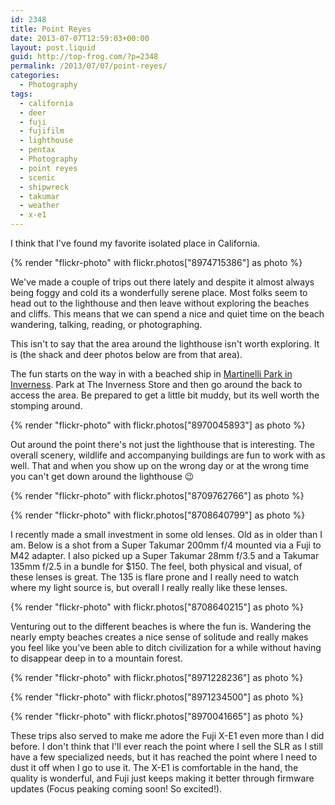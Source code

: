 ```yaml
---
id: 2348
title: Point Reyes
date: 2013-07-07T12:59:03+00:00
layout: post.liquid
guid: http://top-frog.com/?p=2348
permalink: /2013/07/07/point-reyes/
categories:
  - Photography
tags:
  - california
  - deer
  - fuji
  - fujifilm
  - lighthouse
  - pentax
  - Photography
  - point reyes
  - scenic
  - shipwreck
  - takumar
  - weather
  - x-e1
---
```

I think that I've found my favorite isolated place in California.

{% render "flickr-photo" with flickr.photos["8974715386"] as photo %}

We've made a couple of trips out there lately and despite it almost always being foggy and cold its a wonderfully serene place. Most folks seem to head out to the lighthouse and then leave without exploring the beaches and cliffs. This means that we can spend a nice and quiet time on the beach wandering, talking, reading, or photographing.

This isn't to say that the area around the lighthouse isn't worth exploring. It is (the shack and deer photos below are from that area). 



The fun starts on the way in with a beached ship in [Martinelli Park in Inverness](https://www.google.com/maps?q=Martinelli+Park,+Inverness,+CA&ll=38.09765,-122.851393&spn=0.001752,0.003468&sll=38.097698400000006,-122.8509088&t=h&hq=Martinelli+Park,+Inverness,+CA&z=19 "Martinelli Park on Google Maps"). Park at The Inverness Store and then go around the back to access the area. Be prepared to get a little bit muddy, but its well worth the stomping around.

{% render "flickr-photo" with flickr.photos["8970045893"] as photo %}

Out around the point there's not just the lighthouse that is interesting. The overall scenery, wildlife and accompanying buildings are fun to work with as well. That and when you show up on the wrong day or at the wrong time you can't get down around the lighthouse 😉

{% render "flickr-photo" with flickr.photos["8709762766"] as photo %}

{% render "flickr-photo" with flickr.photos["8708640799"] as photo %}

I recently made a small investment in some old lenses. Old as in older than I am. Below is a shot from a Super Takumar 200mm f/4 mounted via a Fuji to M42 adapter. I also picked up a Super Takumar 28mm f/3.5 and a Takumar 135mm f/2.5 in a bundle for $150. The feel, both physical and visual, of these lenses is great. The 135 is flare prone and I really need to watch where my light source is, but overall I really really like these lenses.

{% render "flickr-photo" with flickr.photos["8708640215"] as photo %}

Venturing out to the different beaches is where the fun is. Wandering the nearly empty beaches creates a nice sense of solitude and really makes you feel like you've been able to ditch civilization for a while without having to disappear deep in to a mountain forest.

{% render "flickr-photo" with flickr.photos["8971228236"] as photo %}

{% render "flickr-photo" with flickr.photos["8971234500"] as photo %}

{% render "flickr-photo" with flickr.photos["8970041665"] as photo %}

These trips also served to make me adore the Fuji X-E1 even more than I did before. I don't think that I'll ever reach the point where I sell the SLR as I still have a few specialized needs, but it has reached the point where I need to dust it off when I go to use it. The X-E1 is comfortable in the hand, the quality is wonderful, and Fuji just keeps making it better through firmware updates (Focus peaking coming soon! So excited!).
